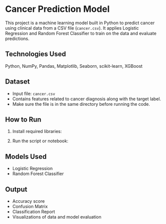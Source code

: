 # Cancer Prediction Model

This project is a machine learning model built in Python to predict cancer using clinical data from a CSV file (`cancer.csv`). It applies Logistic Regression and Random Forest Classifier to train on the data and evaluate predictions.

## Technologies Used

Python, NumPy, Pandas, Matplotlib, Seaborn, scikit-learn, XGBoost

## Dataset

- Input file: `cancer.csv`
- Contains features related to cancer diagnosis along with the target label.
- Make sure the file is in the same directory before running the code.

## How to Run

1. Install required libraries:

2. Run the script or notebook:


## Models Used

- Logistic Regression
- Random Forest Classifier

## Output

- Accuracy score
- Confusion Matrix
- Classification Report
- Visualizations of data and model evaluation
